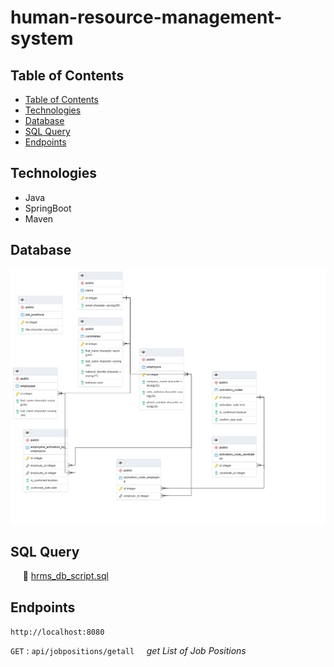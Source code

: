 # human-resource-management-system


## Table of Contents
- [Table of Contents](#table-of-contents)
- [Technologies](#technologies)
- [Database](#database)
- [SQL Query](#sql-query)
- [Endpoints](#endpoints)

## Technologies
* Java
* SpringBoot
* Maven
  

## Database

![database](https://github.com/sumeyyekaratekin/human-resource-management-system/blob/main/database/hrms_db.png) 


## SQL Query
&nbsp;&nbsp;&nbsp;&nbsp; 📃 [hrms_db_script.sql](https://github.com/sumeyyekaratekin/human-resource-management-system/blob/main/database/hrms_db_script.sql)


## Endpoints

`http://localhost:8080`


`GET` :     `api/jobpositions/getall` &nbsp;&nbsp;&nbsp;&nbsp;<i>get List of Job Positions</i>


